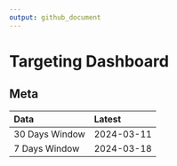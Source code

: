 ```yaml
---
output: github_document
---
```


# Targeting Dashboard



## Meta


|Data           |Latest     |
|:--------------|:----------|
|30 Days Window |2024-03-11 |
|7 Days Window  |2024-03-18 |
